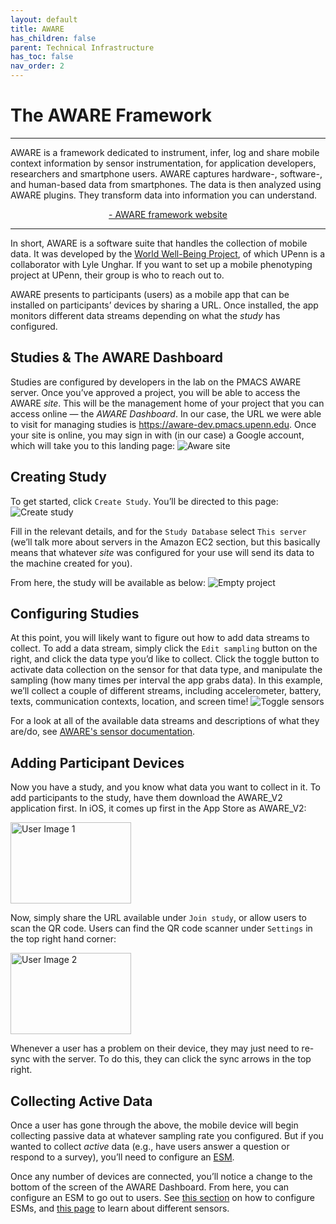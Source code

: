 ```yaml
---
layout: default
title: AWARE
has_children: false
parent: Technical Infrastructure
has_toc: false
nav_order: 2
---
```

# The AWARE Framework
---
AWARE is a framework dedicated to instrument, infer, log and share mobile context information by sensor instrumentation, for application developers, researchers and smartphone users. AWARE captures hardware-, software-, and human-based data from smartphones. The data is then analyzed using AWARE plugins. They transform data into information you can understand.
 <p style="text-align:center;"> <a href="https://awareframework.com/"> - AWARE framework website</a></p> 

---

In short, AWARE is a software suite that handles the collection of mobile data. It was developed by the  <a href="http://www.wwbp.org/"> World Well-Being Project</a>, of which UPenn is a collaborator with Lyle Unghar. If you want to set up a mobile phenotyping project at UPenn, their group is who to reach out to.

AWARE presents to participants (users) as a mobile app that can be installed on participants’ devices by sharing a URL. Once installed, the app monitors different data streams depending on what the _study_ has configured.

## Studies & The AWARE Dashboard
Studies are configured by developers in the lab on the PMACS AWARE server. Once you’ve approved a project, you will be able to access the AWARE _site_. This will be the management home of your project that you can access online — the _AWARE Dashboard_. In our case, the URL we were able to visit for managing studies is https://aware-dev.pmacs.upenn.edu. Once your site is online, you may sign in with (in our case) a Google account, which will take you to this landing page:
<img src="/mobilephenomics/assets/images/aware_site.png" alt="Aware site"> 

## Creating Study
To get started, click `Create Study`. You’ll be directed to this page:
<img src="/mobilephenomics/assets/images/create_study.png" alt="Create study"> 

Fill in the relevant details, and for the `Study Database` select `This server` (we’ll talk more about servers in the Amazon EC2 section, but this basically means that whatever _site_ was configured for your use will send its data to the machine created for you).

From here, the study will be available as below:
<img src="/mobilephenomics/assets/images/empty_project.png" alt="Empty project"> 

## Configuring Studies

At this point, you will likely want to figure out how to add data streams to collect. To add a data stream, simply click the `Edit sampling` button on the right, and click the data type you’d like to collect. Click the toggle button to activate data collection on the sensor for that data type, and manipulate the sampling (how many times per interval the app grabs data). In this example, we’ll collect a couple of different streams, including accelerometer, battery, texts, communication contexts, location, and screen time!
<img src="/mobilephenomics/assets/images/toggle_sensors.png" alt="Toggle sensors"> 


For a look at all of the available data streams and descriptions of what they are/do, see <a href="https://awareframework.com/sensors/"> AWARE's sensor documentation</a>.

## Adding Participant Devices
Now you have a study, and you know what data you want to collect in it. To add participants to the study, have them download the AWARE_V2 application first. In iOS, it comes up first in the App Store as AWARE_V2:

<img src="/mobilephenomics/assets/images/user1.png" class="centerImage" alt="User Image 1" width="193" height="130"> 

Now, simply share the URL available under `Join study`, or allow users to scan the QR code. Users can find the QR code scanner under `Settings` in the top right hand corner:

<img src="/mobilephenomics/assets/images/user2.png" class="centerImage" alt="User Image 2" width="193" height="130"> 

Whenever a user has a problem on their device, they may just need to re-sync with the server. To do this, they can click the sync arrows in the top right.

## Collecting Active Data
Once a user has gone through the above, the mobile device will begin collecting passive data at whatever sampling rate you configured. But if you wanted to collect _active_ data (e.g., have users answer a question or respond to a survey), you’ll need to configure an <a href="https://dl.acm.org/doi/10.1145/3123988"> ESM</a>.

Once any number of devices are connected, you’ll notice a change to the bottom of the screen of the AWARE Dashboard. From here, you can configure an ESM to go out to users. See [this section](/mobilephenomics/docs/infrastructure/code/) on how to configure ESMs, and [this page](/mobilephenomics/docs/study/data/) to learn about different sensors.
